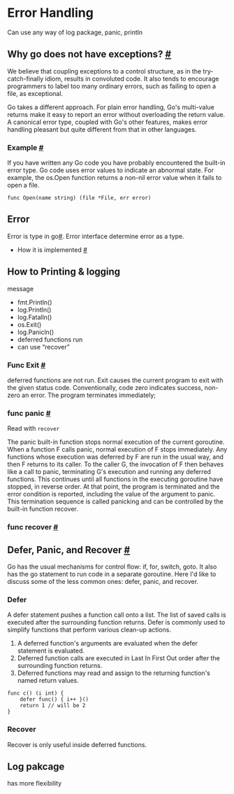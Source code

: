 # Error Handling
Can use any way of log package, panic, println

## Why go does not have exceptions? [#](https://golang.org/doc/faq#exceptions)
We believe that coupling exceptions to a control structure, as in the try-catch-finally idiom, results in convoluted code. It also tends to encourage programmers to label too many ordinary errors, such as failing to open a file, as exceptional.

Go takes a different approach. For plain error handling, Go's multi-value returns make it easy to report an error without overloading the return value. A canonical error type, coupled with Go's other features, makes error handling pleasant but quite different from that in other languages.

### Example [#](https://blog.golang.org/error-handling-and-go)
If you have written any Go code you have probably encountered the built-in error type. Go code uses error values to indicate an abnormal state. For example, the os.Open function returns a non-nil error value when it fails to open a file.

```
func Open(name string) (file *File, err error)
```

## Error
Error is type in go[#](https://godoc.org/builtin#error). Error interface determine error as a type.

- How it is implemented [#](https://godoc.org/errors)


## How to Printing & logging
message
- fmt.Println()
- log.Println()
- log.Fatalln()
 - os.Exit()
- log.Panicln()
 - deferred functions run
 - can use “recover”


### Func Exit [#](https://godoc.org/os#Exit)
 deferred functions are not run.
 Exit causes the current program to exit with the given status code. Conventionally, code zero indicates success, non-zero an error. The program terminates immediately;

### func panic [#](https://godoc.org/builtin#panic)
Read with `recover`

The panic built-in function stops normal execution of the current goroutine. When a function F calls panic, normal execution of F stops immediately. Any functions whose execution was deferred by F are run in the usual way, and then F returns to its caller. To the caller G, the invocation of F then behaves like a call to panic, terminating G's execution and running any deferred functions. This continues until all functions in the executing goroutine have stopped, in reverse order. At that point, the program is terminated and the error condition is reported, including the value of the argument to panic. This termination sequence is called panicking and can be controlled by the built-in function recover.

### func recover [#](https://godoc.org/builtin#panic)

## Defer, Panic, and Recover [#](https://blog.golang.org/defer-panic-and-recover)

Go has the usual mechanisms for control flow: if, for, switch, goto. It also has the go statement to run code in a separate goroutine. Here I'd like to discuss some of the less common ones: defer, panic, and recover.


### Defer
A defer statement pushes a function call onto a list. The list of saved calls is executed after the surrounding function returns. Defer is commonly used to simplify functions that perform various clean-up actions.
1. A deferred function's arguments are evaluated when the defer statement is evaluated.
2. Deferred function calls are executed in Last In First Out order after the surrounding function returns.
3. Deferred functions may read and assign to the returning function's named return values.
```
func c() (i int) {
    defer func() { i++ }()
    return 1 // will be 2
}
```

### Recover
 Recover is only useful inside deferred functions. 


## Log pakcage

has more flexibility